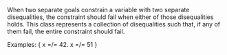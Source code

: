When two separate goals constrain a variable with two separate disequalities, the constraint should fail when either of those disequalities holds. This class represents a collection of disequalities such that, if any of them fail, the entire constraint should fail.

Examples: 
{ x =/= 42. x =/= 51 }